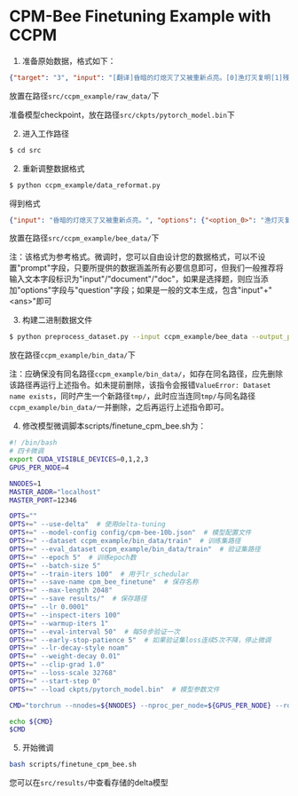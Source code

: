 # CPM-Bee Finetuning Example with CCPM

1. 准备原始数据，格式如下：
```json
{"target": "3", "input": "[翻译]昏暗的灯熄灭了又被重新点亮。[0]渔灯灭复明[1]残灯灭又然[2]残灯暗复明[3]残灯灭又明[答案]"}
```
放置在路径`src/ccpm_example/raw_data/`下

准备模型checkpoint，放在路径`src/ckpts/pytorch_model.bin`下

2. 进入工作路径
```bash
$ cd src
```

2. 重新调整数据格式
```bash
$ python ccpm_example/data_reformat.py
```
得到格式
```json
{"input": "昏暗的灯熄灭了又被重新点亮。", "options": {"<option_0>": "渔灯灭复明", "<option_1>": "残灯灭又然", "<option_2>": "残灯暗复明", "<option_3>": "残灯灭又明"}, "question": "这段话形容了哪句诗的意境？", "<ans>": "<option_3>"}
```
放置在路径`src/ccpm_example/bee_data/`下

注：该格式为参考格式。微调时，您可以自由设计您的数据格式，可以不设置"prompt"字段，只要所提供的数据涵盖所有必要信息即可，但我们一般推荐将输入文本字段标识为"input"/"document"/"doc"，如果是选择题，则应当添加"options"字段与"question"字段；如果是一般的文本生成，包含"input"+"\<ans\>"即可

3. 构建二进制数据文件
```bash
$ python preprocess_dataset.py --input ccpm_example/bee_data --output_path ccpm_example/bin_data --output_name ccpm_data
```
放在路径`ccpm_example/bin_data/`下

注：应确保没有同名路径`ccpm_example/bin_data/`，如存在同名路径，应先删除该路径再运行上述指令。如未提前删除，该指令会报错`ValueError: Dataset name exists`，同时产生一个新路径`tmp/`，此时应当连同`tmp/`与同名路径`ccpm_example/bin_data/`一并删除，之后再运行上述指令即可。

4. 修改模型微调脚本scripts/finetune_cpm_bee.sh为：
```bash
#! /bin/bash
# 四卡微调
export CUDA_VISIBLE_DEVICES=0,1,2,3
GPUS_PER_NODE=4

NNODES=1
MASTER_ADDR="localhost"
MASTER_PORT=12346

OPTS=""
OPTS+=" --use-delta"  # 使用delta-tuning
OPTS+=" --model-config config/cpm-bee-10b.json"  # 模型配置文件
OPTS+=" --dataset ccpm_example/bin_data/train"  # 训练集路径
OPTS+=" --eval_dataset ccpm_example/bin_data/train"  # 验证集路径
OPTS+=" --epoch 5"  # 训练epoch数
OPTS+=" --batch-size 5"
OPTS+=" --train-iters 100"  # 用于lr_schedular
OPTS+=" --save-name cpm_bee_finetune"  # 保存名称
OPTS+=" --max-length 2048"
OPTS+=" --save results/"  # 保存路径
OPTS+=" --lr 0.0001"
OPTS+=" --inspect-iters 100"
OPTS+=" --warmup-iters 1"
OPTS+=" --eval-interval 50"  # 每50步验证一次
OPTS+=" --early-stop-patience 5"  # 如果验证集loss连续5次不降，停止微调
OPTS+=" --lr-decay-style noam"
OPTS+=" --weight-decay 0.01"
OPTS+=" --clip-grad 1.0"
OPTS+=" --loss-scale 32768"
OPTS+=" --start-step 0"
OPTS+=" --load ckpts/pytorch_model.bin"  # 模型参数文件

CMD="torchrun --nnodes=${NNODES} --nproc_per_node=${GPUS_PER_NODE} --rdzv_id=1 --rdzv_backend=c10d --rdzv_endpoint=${MASTER_ADDR}:${MASTER_PORT} finetune_cpm_bee.py ${OPTS}"

echo ${CMD}
$CMD
```

5. 开始微调
```bash
bash scripts/finetune_cpm_bee.sh
```
您可以在`src/results/`中查看存储的delta模型